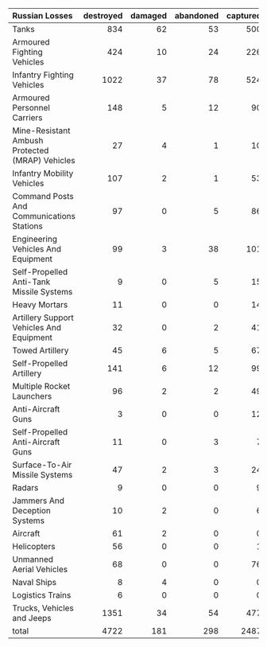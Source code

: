 | Russian Losses                                   |   destroyed |   damaged |   abandoned |   captured |   total |
|:-------------------------------------------------|------------:|----------:|------------:|-----------:|--------:|
| Tanks                                            |         834 |        62 |          53 |        500 |    1449 |
| Armoured Fighting Vehicles                       |         424 |        10 |          24 |        226 |     684 |
| Infantry Fighting Vehicles                       |        1022 |        37 |          78 |        524 |    1661 |
| Armoured Personnel Carriers                      |         148 |         5 |          12 |         90 |     255 |
| Mine-Resistant Ambush Protected  (MRAP) Vehicles |          27 |         4 |           1 |         10 |      42 |
| Infantry Mobility Vehicles                       |         107 |         2 |           1 |         53 |     163 |
| Command Posts And Communications Stations        |          97 |         0 |           5 |         86 |     188 |
| Engineering Vehicles And Equipment               |          99 |         3 |          38 |        101 |     241 |
| Self-Propelled Anti-Tank Missile Systems         |           9 |         0 |           5 |         15 |      29 |
| Heavy Mortars                                    |          11 |         0 |           0 |         14 |      25 |
| Artillery Support Vehicles And Equipment         |          32 |         0 |           2 |         41 |      75 |
| Towed Artillery                                  |          45 |         6 |           5 |         67 |     123 |
| Self-Propelled Artillery                         |         141 |         6 |          12 |         99 |     258 |
| Multiple Rocket Launchers                        |          96 |         2 |           2 |         49 |     149 |
| Anti-Aircraft Guns                               |           3 |         0 |           0 |         12 |      15 |
| Self-Propelled Anti-Aircraft Guns                |          11 |         0 |           3 |          7 |      21 |
| Surface-To-Air Missile Systems                   |          47 |         2 |           3 |         24 |      76 |
| Radars                                           |           9 |         0 |           0 |          9 |      18 |
| Jammers And Deception Systems                    |          10 |         2 |           0 |          6 |      18 |
| Aircraft                                         |          61 |         2 |           0 |          0 |      63 |
| Helicopters                                      |          56 |         0 |           0 |          1 |      57 |
| Unmanned Aerial Vehicles                         |          68 |         0 |           0 |         76 |     144 |
| Naval Ships                                      |           8 |         4 |           0 |          0 |      12 |
| Logistics Trains                                 |           6 |         0 |           0 |          0 |       6 |
| Trucks, Vehicles and Jeeps                       |        1351 |        34 |          54 |        477 |    1916 |
| total                                            |        4722 |       181 |         298 |       2487 |    7688 |